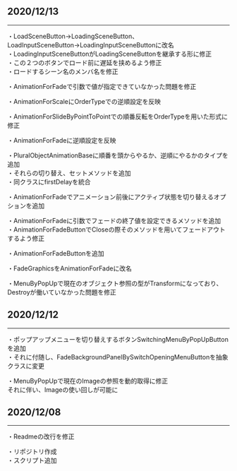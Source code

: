 ## 2020/12/13
---
・LoadSceneButton→LoadingSceneButton、LoadInputSceneButton→LoadingInputSceneButtonに改名  
・LoadingInputSceneButtonがLoadingSceneButtonを継承する形に修正  
・この２つのボタンでロード前に遅延を挟めるよう修正  
・ロードするシーン名のメンバ名を修正

・AnimationForFadeで引数で値が指定できていなかった問題を修正

・AnimationForScaleにOrderTypeでの逆順設定を反映

・AnimationForSlideByPointToPointでの順番反転をOrderTypeを用いた形式に修正

・AnimationForFadeに逆順設定を反映

・PluralObjectAnimationBaseに順番を頭からやるか、逆順にやるかのタイプを追加  
・それらの切り替え、セットメソッドを追加  
・同クラスにfirstDelayを統合

・AnimationForFadeでアニメーション前後にアクティブ状態を切り替えるオプションを追加

・AnimationForFadeに引数でフェードの終了値を設定できるメソッドを追加  
・AnimationForFadeButtonでCloseの際そのメソッドを用いてフェードアウトするよう修正

・AnimationForFadeButtonを追加

・FadeGraphicsをAnimationForFadeに改名

・MenuByPopUpで現在のオブジェクト参照の型がTransformになっており、Destroyが働いていなかった問題を修正

## 2020/12/12
---
・ポップアップメニューを切り替えするボタンSwitchingMenuByPopUpButtonを追加  
・それに付随し、FadeBackgroundPanelBySwitchOpeningMenuButtonを抽象クラスに変更

・MenuByPopUpで現在のImageの参照を動的取得に修正  
  それに伴い、Imageの使い回しが可能に

## 2020/12/08
---
・Readmeの改行を修正

・リポジトリ作成  
・スクリプト追加